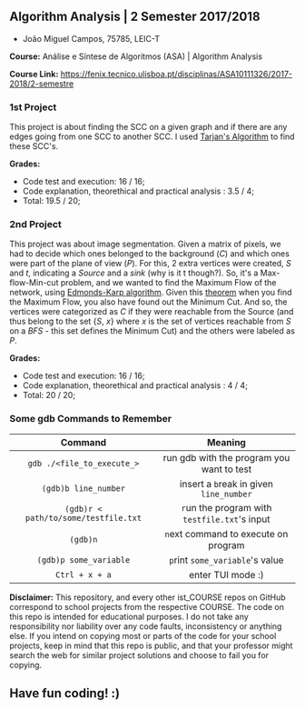 ## Algorithm Analysis | 2 Semester 2017/2018 ##

* João Miguel Campos, 75785, LEIC-T


**Course:** Análise e Síntese de Algoritmos (ASA) | Algorithm Analysis

**Course Link:** https://fenix.tecnico.ulisboa.pt/disciplinas/ASA10111326/2017-2018/2-semestre


### 1st Project ###

This project is about finding the SCC on a given graph and if there are any edges going from one SCC to another SCC.
I used [Tarjan's Algorithm](https://en.wikipedia.org/wiki/Tarjan%27s_strongly_connected_components_algorithm) to find these SCC's.

**Grades:**
* Code test and execution: 16 / 16;
* Code explanation, theorethical and practical analysis : 3.5 / 4;
* Total: 19.5 / 20;



### 2nd Project ###

This project was about image segmentation. Given a matrix of pixels, we had to decide which ones belonged to the background (_C_) and which ones were part of the plane of view (_P_). For this, 2 extra vertices were created, _S_ and _t_, indicating a _Source_ and a _sink_ (why is it t though?). So, it's a Max-flow-Min-cut problem, and we wanted to find the Maximum Flow of the network, using [Edmonds-Karp algorithm](https://en.wikipedia.org/wiki/Edmonds%E2%80%93Karp_algorithm). Given this [theorem](https://en.wikipedia.org/wiki/Max-flow_min-cut_theorem) when you find the Maximum Flow, you also have found out the Minimum Cut. And so, the vertices were categorized as _C_ if they were reachable from the Source (and thus belong to the set {_S_, _x_} where _x_ is the set of vertices reachable from _S_ on a _BFS_ - this set defines the Minimum Cut) and the others were labeled as _P_.


**Grades:**
* Code test and execution: 16 / 16;
* Code explanation, theorethical and practical analysis : 4 / 4;
* Total: 20 / 20;




### Some gdb Commands to Remember ###

| Command        | Meaning         
| :-------------: |:-------------:|
| `gdb ./<file_to_execute_>`      | run gdb with the program you want to test |
| `(gdb)b line_number`      | insert a `b`reak in given `line_number`     |
| `(gdb)r < path/to/some/testfile.txt` | `r`un the program with `testfile.txt`'s input     |
| `(gdb)n` | `n`ext command to execute on program     |
| `(gdb)p some_variable` | `p`rint `some_variable`'s value    |
|`Ctrl + x + a`|enter TUI mode :)|


**Disclaimer:**
This repository, and every other ist_COURSE repos on GitHub correspond to school projects from the respective COURSE. The code on this repo is intended for educational purposes. I do not take any responsibility nor liability over any code faults, inconsistency or anything else. If you intend on copying most or parts of the code for your school projects, keep in mind that this repo is public, and that your professor might search the web for similar project solutions and choose to fail you for copying.



## Have fun coding! :)

